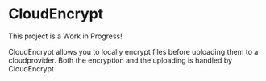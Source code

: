 # CloudEncrypt
This project is a Work in Progress!

CloudEncrypt allows you to locally encrypt files before uploading them to a cloudprovider. Both the encryption and the uploading is handled by CloudEncrypt
